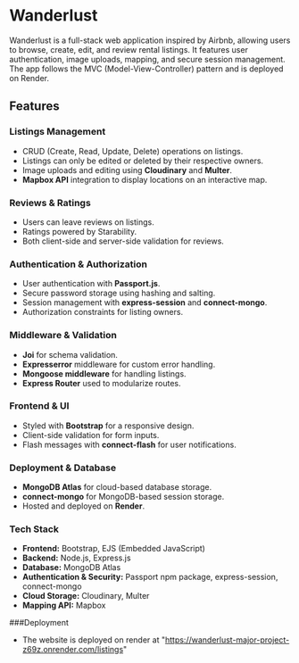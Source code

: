 # Wanderlust

Wanderlust is a full-stack web application inspired by Airbnb, allowing users to browse, create, edit, and review rental listings. It features user authentication, image uploads, mapping, and secure session management. The app follows the MVC (Model-View-Controller) pattern and is deployed on Render.

## Features

### Listings Management
- CRUD (Create, Read, Update, Delete) operations on listings.
- Listings can only be edited or deleted by their respective owners.
- Image uploads and editing using **Cloudinary** and **Multer**.
- **Mapbox API** integration to display locations on an interactive map.

### Reviews & Ratings
- Users can leave reviews on listings.
- Ratings powered by Starability.
- Both client-side and server-side validation for reviews.

### Authentication & Authorization
- User authentication with **Passport.js**.
- Secure password storage using hashing and salting.
- Session management with **express-session** and **connect-mongo**.
- Authorization constraints for listing owners.

### Middleware & Validation
- **Joi** for schema validation.
- **Expresserror** middleware for custom error handling.
- **Mongoose middleware** for handling listings.
- **Express Router** used to modularize routes.

### Frontend & UI
- Styled with **Bootstrap** for a responsive design.
- Client-side validation for form inputs.
- Flash messages with **connect-flash** for user notifications.

### Deployment & Database
- **MongoDB Atlas** for cloud-based database storage.
- **connect-mongo** for MongoDB-based session storage.
- Hosted and deployed on **Render**.

### Tech Stack

- **Frontend:** Bootstrap, EJS (Embedded JavaScript)
- **Backend:** Node.js, Express.js
- **Database:** MongoDB Atlas
- **Authentication & Security:** Passport npm package, express-session, connect-mongo
- **Cloud Storage:** Cloudinary, Multer
- **Mapping API:** Mapbox

###Deployment 
- The website is deployed on render at "https://wanderlust-major-project-z69z.onrender.com/listings" 
